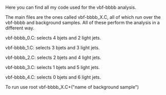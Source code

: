 Here you can find all my code used for the vbf-bbbb analysis.

The main files are the ones called vbf-bbbb_X.C, all of which run over the vbf-bbbb and background samples. All of these perform the analysis in a different way.

vbf-bbbb_0.C: selects 4 bjets and 2 light jets.

vbf-bbbb_1.C: selects 3 bjets and 3 light jets.

vbf-bbbb_2.C: selects 2 bjets and 4 light jets.

vbf-bbbb_3.C: selects 1 bjets and 5 light jets.

vbf-bbbb_4.C: selects 0 bjets and 6 light jets.

To run use root vbf-bbbb_X.C+\(\"name of background sample\"\)
